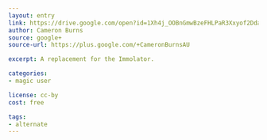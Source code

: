 ```yaml
---
layout: entry
link: https://drive.google.com/open?id=1Xh4j_OOBnGmwBzeFHLPaR3Xxyof2Dda-
author: Cameron Burns
source: google+
source-url: https://plus.google.com/+CameronBurnsAU

excerpt: A replacement for the Immolator.

categories:
- magic user

license: cc-by
cost: free

tags:
- alternate
---
```

